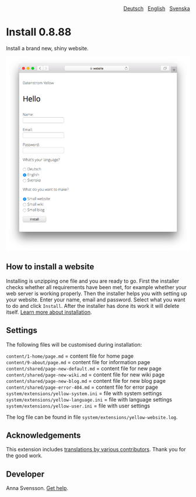 <p align="right"><a href="README-de.md">Deutsch</a> &nbsp; <a href="README.md">English</a> &nbsp; <a href="README-sv.md">Svenska</a></p>

# Install 0.8.88

Install a brand new, shiny website.

<p align="center"><img src="install-screenshot.png?raw=true" alt="Screenshot"></p>

## How to install a website

Installing is unzipping one file and you are ready to go. First the installer checks whether all requirements have been met, for example whether your web server is working properly. Then the installer helps you with setting up your website. Enter your name, email and password. Select what you want to do and click `Install`. After the installer has done its work it will delete itself. [Learn more about installation](https://datenstrom.se/yellow/help/how-to-get-started).

## Settings

The following files will be customised during installation:

`content/1-home/page.md` = content file for home page  
`content/9-about/page.md` = content file for information page  
`content/shared/page-new-default.md` = content file for new page  
`content/shared/page-new-wiki.md` = content file for new wiki page  
`content/shared/page-new-blog.md` = content file for new blog page  
`content/shared/page-error-404.md` = content file for error page  
`system/extensions/yellow-system.ini` = file with system settings  
`system/extensions/yellow-language.ini` = file with language settings  
`system/extensions/yellow-user.ini` = file with user settings  

The log file can be found in file `system/extensions/yellow-website.log`.

## Acknowledgements

This extension includes [translations by various contributors](https://github.com/annaesvensson/yellow-language/graphs/contributors). Thank you for the good work.

## Developer

Anna Svensson. [Get help](https://datenstrom.se/yellow/help/).
